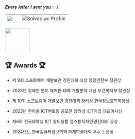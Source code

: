 
𝑬𝒗𝒆𝒓𝒚 𝒍𝒆𝒕𝒕𝒆𝒓 𝑰 𝒔𝒆𝒏𝒕 𝒚𝒐𝒖 ✨:)
 <table>
    <tr>
        <td><a href="https://opgc.me/#/users/hayeon" target="_blank"><img src="https://prd-opgc-api.opgc.me/githubs/users/hayeon/tag/?theme=basic" /></a></td>
        <td>  <a href="https://solved.ac/hayun3906/" target="_blank"></td>
        <td>    <img src="http://mazassumnida.wtf/api/v2/generate_badge?boj=hayun3906" alt="Solved.ac Profile"></td>
    </tr>
</table>
<div>


   <img align ="center" width="80" src="https://github.com/user-attachments/assets/d58dc93f-b3dd-4fb2-9502-afafd723666d" />
  <h2>🏆 Awards 🏆</h2> 
  
- 제 9회 소프트웨어 개발보안 경진대회 대상 행정안전부 장관상</p>
- 2023년 장애인 분야 해커톤 대회 개발분야 대상 보건복지부 장관상</p>
- 제 10회 소프트웨어 개발보안 경진대회 장려상 한국정보호학회장상</p>
- 2023년 한이음 ICT멘토링 공모전 장려상 ICT기업 대표이사상 </p>
- 제6회 전국대학생 ICT 창의융합 캡스톤디자인경진대회 동상   </p>
- 2024년도 한국컴퓨터정보학회 하계학술대회 우수 논문상  </p>
